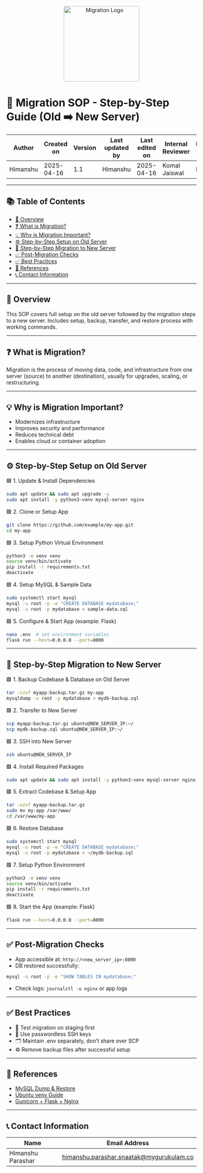 <p align="center">
  <img src="https://your-host.com/migration-logo.png" alt="Migration Logo" width="200"/>
</p>

# 🔄 Migration SOP - Step-by-Step Guide (Old ➡️ New Server)

| Author   | Created on | Version | Last updated by | Last edited on | Internal Reviewer | Reviewer L0 | Reviewer L1 | Reviewer L2 |
|----------|------------|---------|------------------|----------------|-------------------|-------------|-------------|-------------|
| Himanshu | 2025-04-16 | 1.1     | Himanshu         | 2025-04-16     | Komal Jaiswal     | Imran       | Shashi      | Mahesh Kumar |

---

## 📚 Table of Contents

- [📌 Overview](#-overview)
- [❓ What is Migration?](#-what-is-migration)
- [💡 Why is Migration Important?](#-why-is-migration-important)
- [⚙️ Step-by-Step Setup on Old Server](#️-step-by-step-setup-on-old-server)
- [🚚 Step-by-Step Migration to New Server](#-step-by-step-migration-to-new-server)
- [✅ Post-Migration Checks](#-post-migration-checks)
- [✅ Best Practices](#-best-practices)
- [📎 References](#-references)
- [📞 Contact Information](#-contact-information)

---

## 📌 Overview

This SOP covers full setup on the old server followed by the migration steps to a new server. Includes setup, backup, transfer, and restore process with working commands.

---

## ❓ What is Migration?

Migration is the process of moving data, code, and infrastructure from one server (source) to another (destination), usually for upgrades, scaling, or restructuring.

---

## 💡 Why is Migration Important?

- Modernizes infrastructure  
- Improves security and performance  
- Reduces technical debt  
- Enables cloud or container adoption

---

## ⚙️ Step-by-Step Setup on Old Server

🟦 1. Update & Install Dependencies
```bash
sudo apt update && sudo apt upgrade -y
sudo apt install -y python3-venv mysql-server nginx
```

🟦 2. Clone or Setup App
```bash
git clone https://github.com/example/my-app.git
cd my-app
```

🟦 3. Setup Python Virtual Environment
```bash
python3 -m venv venv
source venv/bin/activate
pip install -r requirements.txt
deactivate
```

🟦 4. Setup MySQL & Sample Data
```bash
sudo systemctl start mysql
mysql -u root -p -e "CREATE DATABASE mydatabase;"
mysql -u root -p mydatabase < sample-data.sql
```

🟦 5. Configure & Start App (example: Flask)
```bash
nano .env  # set environment variables
flask run --host=0.0.0.0 --port=8000
```

---

## 🚚 Step-by-Step Migration to New Server

🟩 1. Backup Codebase & Database on Old Server
```bash
tar -czvf myapp-backup.tar.gz my-app
mysqldump -u root -p mydatabase > mydb-backup.sql
```

🟩 2. Transfer to New Server
```bash
scp myapp-backup.tar.gz ubuntu@NEW_SERVER_IP:~/
scp mydb-backup.sql ubuntu@NEW_SERVER_IP:~/
```

🟩 3. SSH into New Server
```bash
ssh ubuntu@NEW_SERVER_IP
```

🟩 4. Install Required Packages
```bash
sudo apt update && sudo apt install -y python3-venv mysql-server nginx
```

🟩 5. Extract Codebase & Setup App
```bash
tar -xzvf myapp-backup.tar.gz
sudo mv my-app /var/www/
cd /var/www/my-app
```

🟩 6. Restore Database
```bash
sudo systemctl start mysql
mysql -u root -p -e "CREATE DATABASE mydatabase;"
mysql -u root -p mydatabase < ~/mydb-backup.sql
```

🟩 7. Setup Python Environment
```bash
python3 -m venv venv
source venv/bin/activate
pip install -r requirements.txt
deactivate
```

🟩 8. Start the App (example: Flask)
```bash
flask run --host=0.0.0.0 --port=8000
```

---

## ✅ Post-Migration Checks

- App accessible at: `http://<new_server_ip>:8000`
- DB restored successfully:
```bash
mysql -u root -p -e "SHOW TABLES IN mydatabase;"
```
- Check logs: `journalctl -u nginx` or app logs

---

## ✅ Best Practices

- 🧪 Test migration on staging first  
- 🔐 Use passwordless SSH keys  
- 🗂️ Maintain .env separately, don’t share over SCP  
- ♻️ Remove backup files after successful setup  

---

## 📎 References

- [MySQL Dump & Restore](https://dev.mysql.com/doc/refman/8.0/en/mysqldump.html)
- [Ubuntu venv Guide](https://docs.python.org/3/library/venv.html)
- [Gunicorn + Flask + Nginx](https://docs.gunicorn.org/en/stable/deploy.html)

---

## 📞 Contact Information

| Name              | Email Address                                   |
|-------------------|--------------------------------------------------|
| Himanshu Parashar | himanshu.parashar.snaatak@mygurukulam.co        |
